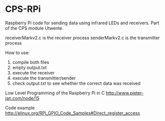 # CPS-RPi
Raspberry Pi code for sending data using infrared LEDs and receivers. Part of the CPS module Utwente.

receiverMarkv2.c is the receiver process
senderMarkv2.c is the transmitter process

How to use:
1. compile both files
2. empty output.txt
3. execute the receiver
4. execute the transmitter/sender
5. check output.txt to see whether the correct data was received





Low Level Programming of the Raspberry Pi in C
http://www.pieter-jan.com/node/15

Code example
http://elinux.org/RPi_GPIO_Code_Samples#Direct_register_access
